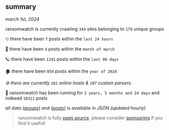 
## summary
_march 1st, 2024_

ransomwatch is currently crawling `344` sites belonging to `179` unique groups

⏲ there have been `7` posts within the `last 24 hours`

🦈 there have been `4` posts within the `month of march`

🪐 there have been `1241` posts within the `last 90 days`

🏚 there have been `854` posts within the `year of 2024`

_⚙️ there are currently `101` online hosts & `107` custom parsers._

🦕 ransomwatch has been running for `2 years, 5 months and 24 days` and indexed `10311` posts

_all data  [(groups)](http://ransomwhat.telemetry.ltd/groups) and [(posts)](http://ransomwhat.telemetry.ltd/posts) is available in JSON (updated hourly)_

> ransomwatch is fully [open source](https://github.com/joshhighet/ransomwatch#ransomwatch--). please consider [sponsoring](https://github.com/sponsors/joshhighet) if you find it useful!
